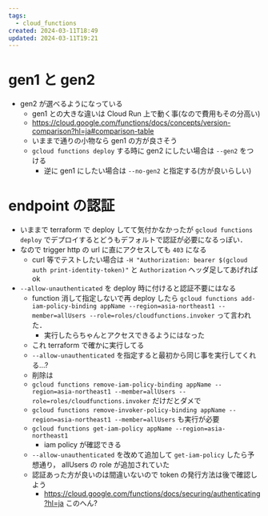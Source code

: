 ```yaml
---
tags:
  - cloud_functions
created: 2024-03-11T18:49
updated: 2024-03-11T19:21
---
```

# gen1 と gen2

- gen2 が選べるようになっている
	- gen1 との大きな違いは Cloud Run 上で動く事(なので費用もその分高い)
	- https://cloud.google.com/functions/docs/concepts/version-comparison?hl=ja#comparison-table
	- いままで通りの小物なら gen1 の方が良さそう
	- `gcloud functions deploy` する時に gen2 にしたい場合は `--gen2` をつける
		- 逆に gen1 にしたい場合は `--no-gen2` と指定する(方が良いらしい)

# endpoint の認証

- いままで terraform で deploy してて気付かなかったが `gcloud functions deploy` でデプロイするとどうもデフォルトで認証が必要になるっぽい．
- なので trigger http の url に直にアクセスしても `403` になる
	- curl 等でテストしたい場合は `-H "Authorization: bearer $(gcloud auth print-identity-token)"` と `Authorization` ヘッダ足してあげれば ok
- `--allow-unauthenticated` を deploy 時に付けると認証不要にはなる
	- function 消して指定しないで再 deploy したら `gcloud functions add-iam-policy-binding appName --region=asia-northeast1 --member=allUsers --role=roles/cloudfunctions.invoker` って言われた．
		- 実行したらちゃんとアクセスできるようにはなった
	- これ terraform で確かに実行してる
	- `--allow-unauthenticated` を指定すると最初から同じ事を実行してくれる…?
	- 削除は
	-  `gcloud functions remove-iam-policy-binding appName --region=asia-northeast1 --member=allUsers --role=roles/cloudfunctions.invoker` だけだとダメで
	- `gcloud functions remove-invoker-policy-binding appName --region=asia-northeast1 --member=allUsers` も実行が必要
	- `gcloud functions get-iam-policy appName --region=asia-northeast1` 
		- iam policy が確認できる
	- `--allow-unauthenticated` を改めて追加して `get-iam-policy` したら予想通り， allUsers の role が追加されていた
	- 認証あった方が良いのは間違いないので token の発行方法は後で確認しよう
		- https://cloud.google.com/functions/docs/securing/authenticating?hl=ja このへん?
